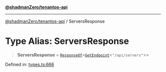 [**@shadmanZero/tenantos-api**](../README.md)

***

[@shadmanZero/tenantos-api](../globals.md) / ServersResponse

# Type Alias: ServersResponse

> **ServersResponse** = [`ResponseOf`](ResponseOf.md)\<[`GetEndpoint`](GetEndpoint.md)\<`"/api/servers"`\>\>

Defined in: [types.ts:666](https://github.com/shadmanZero/tenantos-api/blob/1519ecac4035082956b06ca1cf266b8ad4cc7904/src/types.ts#L666)
